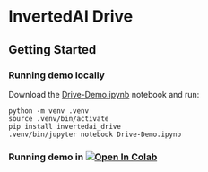 # InvertedAI Drive

## Getting Started

### Running demo locally

Download the [Drive-Demo.ipynb](https://github.com/inverted-ai/invertedai-drive/blob/master/Drive-Demo.ipynb) notebook and run:

```
python -m venv .venv
source .venv/bin/activate
pip install invertedai_drive
.venv/bin/jupyter notebook Drive-Demo.ipynb
```

### Running demo in [![Open In Colab](https://colab.research.google.com/assets/colab-badge.svg)](https://colab.research.google.com/github/inverted-ai/invertedai-drive/blob/develop/Drive-Demo.ipynb)
